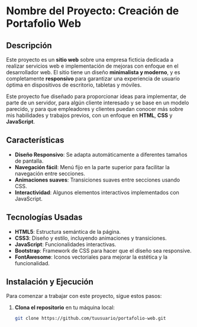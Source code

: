 # Nombre del Proyecto: Creación de Portafolio Web

## Descripción

Este proyecto es un **sitio web** sobre una empresa ficticia dedicada a realizar servicios web e implementación de mejoras con enfoque en el desarrollador web. El sitio tiene un diseño **minimalista y moderno**, y es completamente **responsivo** para garantizar una experiencia de usuario óptima en dispositivos de escritorio, tabletas y móviles.

Este proyecto fue diseñado para proporcionar ideas para implementar, de parte de un servidor, para algún cliente interesado y se base en un modelo parecido, y para que empleadores y clientes puedan conocer más sobre mis habilidades y trabajos previos, con un enfoque en **HTML**, **CSS** y **JavaScript**.

## Características

- **Diseño Responsivo**: Se adapta automáticamente a diferentes tamaños de pantalla.
- **Navegación fácil**: Menú fijo en la parte superior para facilitar la navegación entre secciones.
- **Animaciones suaves**: Transiciones suaves entre secciones usando CSS.
- **Interactividad**: Algunos elementos interactivos implementados con JavaScript.

## Tecnologías Usadas

- **HTML5**: Estructura semántica de la página.
- **CSS3**: Diseño y estilo, incluyendo animaciones y transiciones.
- **JavaScript**: Funcionalidades interactivas.
- **Bootstrap**: Framework de CSS para hacer que el diseño sea responsive.
- **FontAwesome**: Iconos vectoriales para mejorar la estética y la funcionalidad.

## Instalación y Ejecución

Para comenzar a trabajar con este proyecto, sigue estos pasos:

1. **Clona el repositorio** en tu máquina local:

   ```bash
   git clone https://github.com/tuusuario/portafolio-web.git

